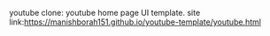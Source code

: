 youtube clone:
  youtube home page UI template.
  site link:https://manishborah151.github.io/youtube-template/youtube.html
